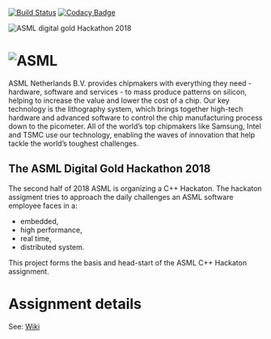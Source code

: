 [![Build Status](https://api.travis-ci.com/uyumaz/AsmlHackathonTemplate.svg?token=JU8dufh1zu96AKEXb48N&branch=master)](https://travis-ci.com/uyumaz/AsmlHackathonTemplate)
[![Codacy Badge](https://api.codacy.com/project/badge/Grade/8bdb7dd841804f119f90a98737141eeb)](https://www.codacy.com?utm_source=github.com&amp;utm_medium=referral&amp;utm_content=uyumaz/AsmlHackathonTemplate&amp;utm_campaign=Badge_Grade)

![ASML digital gold Hackathon 2018](https://github.com/uyumaz/AsmlHackathonTemplate/blob/master/asml_digital_gold_white_bg_small.png)
# ![ASML](https://staticwww.asml.com/imglib/structure/asml_logo.png "ASML Netherlands B.V.")

ASML Netherlands B.V. provides chipmakers with everything they need - hardware, software and services - to mass produce patterns on silicon, helping to increase the value and lower the cost of a chip. Our key technology is the lithography system, which brings together high-tech hardware and advanced software to control the chip manufacturing process down to the picometer.
All of the world’s top chipmakers like Samsung, Intel and TSMC use our technology, enabling the waves of innovation that help tackle the world’s toughest challenges.

## The ASML Digital Gold Hackathon 2018
The second half of 2018 ASML is organizing a C++ Hackaton. The hackaton assigment tries to approach the daily challenges an ASML software employee faces in a:
* embedded,
* high performance,
* real time,
* distributed
system.


This project forms the basis and head-start of the ASML C++ Hackaton assignment.

# Assignment details

See: [Wiki](../../wiki/Introduction)
